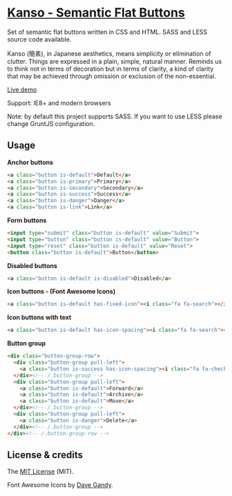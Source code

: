 # [Kanso - Semantic Flat Buttons](http://www.kolszewski.com/kanso)
Set of semantic flat buttons written in CSS and HTML. SASS and LESS source code available. 

Kanso (簡素), in Japanese aesthetics, means simplicity or elimination of clutter. Things are expressed in a plain, simple, natural manner. Reminds us to think not in terms of decoration but in terms of clarity, a kind of clarity that may be achieved through omission or exclusion of the non-essential. 

[Live demo](http://www.kolszewski.com/kanso)

Support: IE8+ and modern browsers

Note: by default this project supports SASS. If you want to use LESS please change GruntJS configuration.

## Usage
**Anchor buttons**
```html
<a class="button is-default">Default</a>
<a class="button is-primary">Primary</a>
<a class="button is-secondary">Secondary</a>
<a class="button is-success">Success</a>
<a class="button is-danger">Danger</a>
<a class="button is-link">Link</a>
```
**Form buttons**
```html
<input type="submit" class="button is-default" value="Submit">
<input type="button" class="button is-default" value="Button">
<input type="reset" class="button is-default" value="Reset">
<button class="button is-default">Button</button>
```
**Disabled buttons**
```html
<a class="button is-default is-disabled">Disabled</a>
```
**Icon buttons - (Font Awesome Icons)**
```html
<a class="button is-default has-fixed-icon"><i class="fa fa-search"></i></a>
```
**Icon buttons with text**
```html
<a class="button is-default has-icon-spacing"><i class="fa fa-search"></i> Search</a>
```
**Button group**
```html
<div class="button-group-row">
  <div class="button-group pull-left">
    <a class="button is-success has-icon-spacing"><i class="fa fa-check"></i> New Email</a>
  </div><!-- /.button-group -->
  <div class="button-group pull-left">
    <a class="button is-default">Forward</a>
    <a class="button is-default">Archive</a>
    <a class="button is-default">Move</a>
  </div><!-- /.button-group -->
  <div class="button-group pull-left">
    <a class="button is-danger">Delete</a>
  </div><!-- /.button-group -->
</div><!-- /.button-group-row -->
```
## License & credits
The [MIT License](https://github.com/KrisOlszewski/Kanso/blob/master/LICENSE.md) (MIT).

Font Awesome Icons by [Dave Gandy](http://fontawesome.io/).
